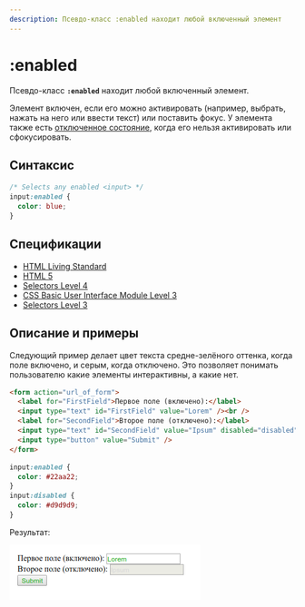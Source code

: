 ```yaml
---
description: Псевдо-класс :enabled находит любой включенный элемент
---
```


# :enabled

Псевдо-класс **`:enabled`** находит любой включенный элемент.

Элемент включен, если его можно активировать (например, выбрать, нажать на него или ввести текст) или поставить фокус. У элемента также есть [отключенное состояние](disabled.md), когда его нельзя активировать или сфокусировать.

## Синтаксис

```css
/* Selects any enabled <input> */
input:enabled {
  color: blue;
}
```

## Спецификации

- [HTML Living Standard](https://html.spec.whatwg.org/multipage/#selector-enabled)
- [HTML 5](http://www.w3.org/TR/html5/#selector-enabled)
- [Selectors Level 4](https://drafts.csswg.org/selectors-4/#enableddisabled)
- [CSS Basic User Interface Module Level 3](https://drafts.csswg.org/css-ui-3/#pseudo-classes)
- [Selectors Level 3](https://drafts.csswg.org/selectors-3/#enableddisabled)

## Описание и примеры

Следующий пример делает цвет текста средне-зелёного оттенка, когда поле включено, и серым, когда отключено. Это позволяет понимать пользователю какие элементы интерактивны, а какие нет.

```html tab="HTML"
<form action="url_of_form">
  <label for="FirstField">Первое поле (включено):</label>
  <input type="text" id="FirstField" value="Lorem" /><br />
  <label for="SecondField">Второе поле (отключено):</label>
  <input type="text" id="SecondField" value="Ipsum" disabled="disabled" /><br />
  <input type="button" value="Submit" />
</form>
```

```css tab="CSS"
input:enabled {
  color: #22aa22;
}
input:disabled {
  color: #d9d9d9;
}
```

Результат:

![Результат работы псевдокласса :enabled](enabled.png)
